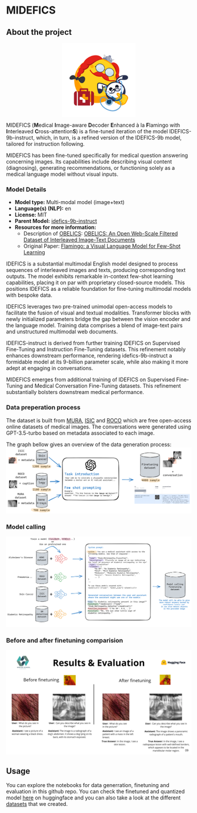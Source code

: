 # MIDEFICS

## About the project 
<p align="center">
  <img src="MIDEFICS.png" alt="Logo" width="200" height="200" style="display: block; margin: auto;">
</p>


MIDEFICS (**M**edical **I**mage-aware **D**ecoder **E**nhanced à la **F**lamingo with **I**nterleaved **C**ross-attention**S**) is a fine-tuned iteration of the model IDEFICS-9b-instruct, which, in turn, is a refined version of the IDEFICS-9b model, tailored for instruction following.

MIDEFICS has been fine-tuned specifically for medical question answering concerning images. Its capabilities include describing visual content (diagnosing), generating recommendations, or functioning solely as a medical language model without visual inputs.



### Model Details

- **Model type:** Multi-modal model (image+text)
- **Language(s) (NLP):** en
- **License:** MIT
- **Parent Model:** [idefics-9b-instruct](https://huggingface.co/HuggingFaceM4/idefics-9b-instruct)
- **Resources for more information:**
    <!-- - [GitHub Repo](https://github.com/huggingface/m4/) -->
    - Description of [OBELICS](https://huggingface.co/datasets/HuggingFaceM4/OBELICS): [OBELICS: An Open Web-Scale Filtered Dataset of Interleaved Image-Text Documents
](https://huggingface.co/papers/2306.16527)
    - Original Paper: [Flamingo: a Visual Language Model for Few-Shot Learning](https://huggingface.co/papers/2204.14198)

IDEFICS is a substantial multimodal English model designed to process sequences of interleaved images and texts, producing corresponding text outputs. The model exhibits remarkable in-context few-shot learning capabilities, placing it on par with proprietary closed-source models. This positions IDEFICS as a reliable foundation for fine-tuning multimodal models with bespoke data.

IDEFICS leverages two pre-trained unimodal open-access models to facilitate the fusion of visual and textual modalities. Transformer blocks with newly initialized parameters bridge the gap between the vision encoder and the language model. Training data comprises a blend of image-text pairs and unstructured multimodal web documents.

IDEFICS-instruct is derived from further training IDEFICS on Supervised Fine-Tuning and Instruction Fine-Tuning datasets. This refinement notably enhances downstream performance, rendering idefics-9b-instruct a formidable model at its 9-billion parameter scale, while also making it more adept at engaging in conversations.

MIDEFICS emerges from additional training of IDEFICS on Supervised Fine-Tuning and Medical Conversation Fine-Tuning datasets. This refinement substantially bolsters downstream medical performance.



### Data preperation process
The dataset is built from [MURA](https://arxiv.org/abs/1712.06957), [ISIC](https://www.isic-archive.com/) and [ROCO](https://www.semanticscholar.org/paper/Radiology-Objects-in-COntext-(ROCO)%3A-A-Multimodal-Pelka-Koitka/a564fabf130ff6e2742cfba90c7a4018937d764d) which are free open-access online datasets of medical images.
The conversations were generated using GPT-3.5-turbo based on metadata associated to each image.

The graph bellow gives an overview of the data generation process:
![Logo](data_prep.png)
### Model calling
![Logo](model_call.png)

### Before and after finetuning comparision
![results](results.png)

## Usage
You can explore the notebooks for data generration, finetuning and evaluation in this github repo.
You can check the finetuned and quantized model [here](https://huggingface.co/WinterSchool/Midefics) on huggingface and you can also take a look at the different [datasets](https://huggingface.co/WinterSchool) that we created.


